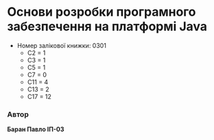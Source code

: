 # Основи розробки програмного забезпечення на платформі Java

+ Номер залікової книжки: 0301
  - С2 = 1
  - С3 = 1
  - С5 = 1
  - С7 = 0
  - C11 = 4
  - C13 = 2
  - C17 = 12

### Автор
**Баран Павло ІП-03**